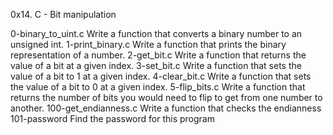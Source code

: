 0x14. C - Bit manipulation

0-binary_to_uint.c
Write a function that converts a binary number to an unsigned int.
1-print_binary.c
Write a function that prints the binary representation of a number.
2-get_bit.c
Write a function that returns the value of a bit at a given index.
3-set_bit.c
Write a function that sets the value of a bit to 1 at a given index.
4-clear_bit.c
Write a function that sets the value of a bit to 0 at a given index.
5-flip_bits.c
Write a function that returns the number of bits you would need to flip to get from one number to another.
100-get_endianness.c
Write a function that checks the endianness
101-password
Find the password for this program
